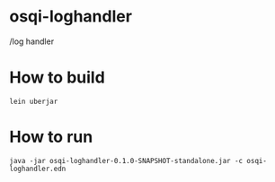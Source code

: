 # osqi-loghandler
/log handler

# How to build

 `lein uberjar`

# How to run
  `java -jar osqi-loghandler-0.1.0-SNAPSHOT-standalone.jar -c osqi-loghandler.edn`
